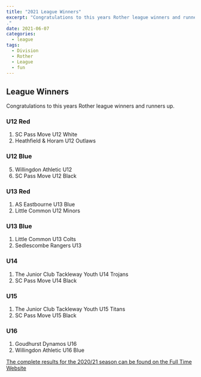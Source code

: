 ```yaml
---
title: "2021 League Winners"
excerpt: "Congratulations to this years Rother league winners and runners up.
."
date: 2021-06-07
categories:
  - league
tags: 
  - Division
  - Rother
  - League
  - fun
---
```


## League Winners
Congratulations to this years Rother league winners and runners up.

### U12 Red
1.	SC Pass Move U12 White
2.	Heathfield & Horam U12 Outlaws

### U12 Blue
5.	Willingdon Athletic U12
6.  SC Pass Move U12 Black

### U13 Red
1.	AS Eastbourne U13 Blue
2.	Little Common U12 Minors

### U13 Blue
1.	Little Common U13 Colts
2.	Sedlescombe Rangers U13

### U14
1.	The Junior Club Tackleway Youth U14 Trojans
2.	SC Pass Move U14 Black

### U15
1.	The Junior Club Tackleway Youth U15 Titans
2.	SC Pass Move U15 Black

### U16
1.	Goudhurst Dynamos U16	
2.	Willingdon Athletic U16 Blue

[The complete results for the 2020/21 season can be found on the Full Time Website](https://fulltime-league.thefa.com/table.html?league=681144&selectedSeason=613776836 "Full Time")

